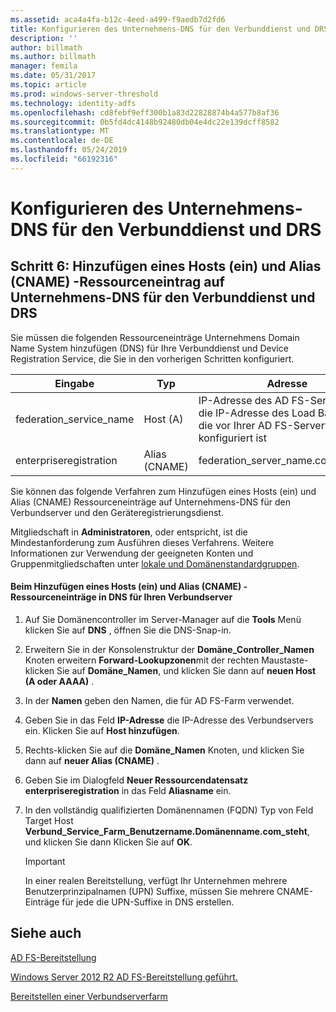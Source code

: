 ```yaml
---
ms.assetid: aca4a4fa-b12c-4eed-a499-f9aedb7d2fd6
title: Konfigurieren des Unternehmens-DNS für den Verbunddienst und DRS
description: ''
author: billmath
ms.author: billmath
manager: femila
ms.date: 05/31/2017
ms.topic: article
ms.prod: windows-server-threshold
ms.technology: identity-adfs
ms.openlocfilehash: cd8febf9eff300b1a83d22828874b4a577b8af36
ms.sourcegitcommit: 0b5fd4dc4148b92480db04e4dc22e139dcff8582
ms.translationtype: MT
ms.contentlocale: de-DE
ms.lasthandoff: 05/24/2019
ms.locfileid: "66192316"
---
```

# <a name="configure-corporate-dns-for-the-federation-service-and-drs"></a>Konfigurieren des Unternehmens-DNS für den Verbunddienst und DRS
  
## <a name="step-6-add-a-host-a-and-alias-cname-resource-record-to-corporate-dns-for-the-federation-service-and-drs"></a>Schritt 6: Hinzufügen eines Hosts \(ein\) und Alias \(CNAME\) -Ressourceneintrag auf Unternehmens-DNS für den Verbunddienst und DRS  
Sie müssen die folgenden Ressourceneinträge Unternehmens Domain Name System hinzufügen \(DNS\) für Ihre Verbunddienst und Device Registration Service, die Sie in den vorherigen Schritten konfiguriert.  
  
|Eingabe|Typ|Adresse|  
|---------|--------|-----------|  
|federation\_service\_name|Host \(A\)|IP-Adresse des AD FS-Server oder die IP-Adresse des Load Balancers, die vor Ihrer AD FS-Serverfarm konfiguriert ist|  
|enterpriseregistration|Alias \(CNAME\)|federation\_server\_name.contoso.com|  
  
Sie können das folgende Verfahren zum Hinzufügen eines Hosts \(ein\) und Alias \(CNAME\) Ressourceneinträge auf Unternehmens-DNS für den Verbundserver und den Geräteregistrierungsdienst.  
  
Mitgliedschaft in **Administratoren**, oder entspricht, ist die Mindestanforderung zum Ausführen dieses Verfahrens.  Weitere Informationen zur Verwendung der geeigneten Konten und Gruppenmitgliedschaften unter [lokale und Domänenstandardgruppen](https://go.microsoft.com/fwlink/?LinkId=83477).   
  
#### <a name="to-add-a-host-a-and-alias-cname-resource-records-to-dns-for-your-federation-server"></a>Beim Hinzufügen eines Hosts \(ein\) und Alias \(CNAME\) -Ressourceneinträge in DNS für Ihren Verbundserver  
  
1.  Auf Sie Domänencontroller im Server-Manager auf die **Tools** Menü klicken Sie auf **DNS** , öffnen Sie die DNS-Snap\-in.  
  
2.  Erweitern Sie in der Konsolenstruktur der **Domäne\_Controller\_Namen** Knoten erweitern **Forward-Lookupzonen**mit der rechten Maustaste\-klicken Sie auf **Domäne\_Namen**, und klicken Sie dann auf **neuen Host \(A oder AAAA\)** .  
  
3.  In der **Namen** geben den Namen, die für AD FS-Farm verwendet.  
  
4.  Geben Sie in das Feld **IP-Adresse** die IP-Adresse des Verbundservers ein. Klicken Sie auf **Host hinzufügen**.  
  
5.  Rechts\-klicken Sie auf die **Domäne\_Namen** Knoten, und klicken Sie dann auf **neuer Alias \(CNAME\)** .  
  
6.  Geben Sie im Dialogfeld **Neuer Ressourcendatensatz** **enterpriseregistration** in das Feld **Aliasname** ein.  
  
7.  In den vollständig qualifizierten Domänennamen \(FQDN\) Typ von Feld Target Host **Verbund\_Service\_Farm\_Benutzername.Domänenname.com\_steht**, und klicken Sie dann Klicken Sie auf **OK**.  
  
    > [!IMPORTANT]  
    > In einer realen Bereitstellung, verfügt Ihr Unternehmen mehrere Benutzerprinzipalnamen \(UPN\) Suffixe, müssen Sie mehrere CNAME-Einträge für jede die UPN-Suffixe in DNS erstellen.  
  
## <a name="see-also"></a>Siehe auch 

[AD FS-Bereitstellung](../../ad-fs/AD-FS-Deployment.md)  

[Windows Server 2012 R2 AD FS-Bereitstellung geführt.](../../ad-fs/deployment/Windows-Server-2012-R2-AD-FS-Deployment-Guide.md)  
 
[Bereitstellen einer Verbundserverfarm](../../ad-fs/deployment/Deploying-a-Federation-Server-Farm.md)  
  

